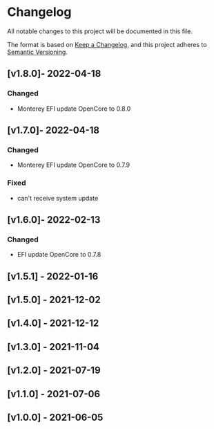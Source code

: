 # Changelog

All notable changes to this project will be documented in this file.

The format is based on [Keep a Changelog](https://keepachangelog.com/en/1.0.0/),
and this project adheres to [Semantic Versioning](https://semver.org/spec/v2.0.0.html).


## [v1.8.0]- 2022-04-18
### Changed
- Monterey EFI update OpenCore to 0.8.0


## [v1.7.0]- 2022-04-18

### Changed
- Monterey EFI update OpenCore to 0.7.9

### Fixed
- can't receive system update


## [v1.6.0]- 2022-02-13

### Changed

- EFI update OpenCore to 0.7.8

## [v1.5.1] - 2022-01-16

## [v1.5.0] - 2021-12-02

## [v1.4.0] - 2021-12-12

## [v1.3.0] - 2021-11-04

## [v1.2.0] - 2021-07-19

## [v1.1.0] - 2021-07-06

## [v1.0.0] - 2021-06-05